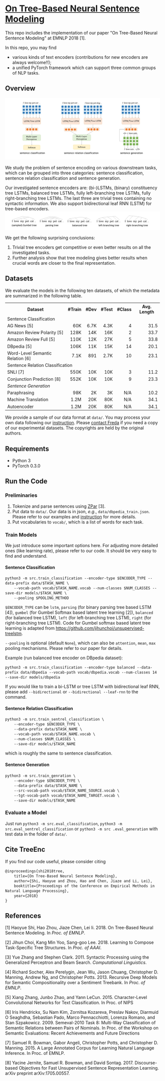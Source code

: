 # [On Tree-Based Neural Sentence Modeling](https://arxiv.org/pdf/1808.09644.pdf)

This repo includes the implementation of our paper "On Tree-Based Neural Sentence Modeling" at EMNLP 2018 [1].


In this repo, you may find 
* various kinds of text encoders (contributions for new encoders are always welcome!!);
* a unified PyTorch framework which can support three common groups of NLP tasks.


## Overview

![intro.jpg](misc/intro.jpg)

We study the problem of sentence encoding on various downstream tasks, which can be grouped into three categories: 
sentence classification, sentence relation classification and sentence generation. 

Our investigated sentence encoders are: (bi-)LSTMs, (binary) constituency tree LSTMs, balanced tree LSTMs, 
fully left-branching tree LSTMs, fully right-branching tree LSTMs. The last three are trivial trees containing no 
syntactic information. We also support bidirectional leaf RNN (LSTM) for tree-based encoders.
![trees.jpg](misc/trees.jpg) 

We get the following surprising conclusions:
1. Trivial tree encoders get competitive or even better results on all the investigated tasks. 
2. Further analysis show that tree modeling gives better results when crucial words are closer to the final 
representation.



## Datasets

We evaluate the models in the following ten datasets, of which the metadata are summarized in the following table. 

<table>
  <tr>
    <th>Dataset</th>
    <th>#Train</th>
    <th>#Dev</th>
    <th>#Test</th>
    <th>#Class</th>
    <th>Avg. Length</th>
  </tr>
  <tr>
    <td colspan="6">Sentence Classification</td>
  </tr>
  <tr>
    <td>AG News [5]</td>
    <td align="right">60K</td>
    <td align="right">6.7K</td>
    <td align="right">4.3K</td>
    <td align="right">4</td>
    <td align="right">31.5</td>
  </tr>
  <tr>
    <td>Amazon Review Polarity [5]</td>
    <td align="right">128K</td>
    <td align="right">14K</td>
    <td align="right">16K</td>
    <td align="right">2</td>
    <td align="right">33.7</td>
  </tr>
  <tr>
    <td>Amazon Review Full [5]</td>
    <td align="right">110K</td>
    <td align="right">12K</td>
    <td align="right">27K</td>
    <td align="right">5</td>
    <td align="right">33.8</td>
  </tr>
  <tr>
    <td>DBpedia [5]</td>
    <td align="right">106K</td>
    <td align="right">11K</td>
    <td align="right">15K</td>
    <td align="right">14</td>
    <td align="right">20.1</td>
  </tr>
  <tr>
    <td>Word-Level Semantic Relation [6]</td>
    <td align="right">7.1K</td>
    <td align="right">891</td>
    <td align="right">2.7K</td>
    <td align="right">10</td>
    <td align="right">23.1</td>
  </tr>
  <tr>
    <td colspan="6">Sentence Relation Classification</td>
  </tr>
  <tr>
    <td>SNLI [7]</td>
    <td align="right">550K</td>
    <td align="right">10K</td>
    <td align="right">10K</td>
    <td align="right">3</td>
    <td align="right">11.2</td>
  </tr>
  <tr>
    <td>Conjunction Prediction [8]</td>
    <td align="right">552K</td>
    <td align="right">10K</td>
    <td align="right">10K</td>
    <td align="right">9</td>
    <td align="right">23.3</td>
  </tr>
  <tr>
    <td colspan="6"><span style="font-style:italic">Sentence Generation</span></td>
  </tr>
  <tr>
    <td>Paraphrasing</td>
    <td align="right">98K</td>
    <td align="right">2K</td>
    <td align="right">3K</td>
    <td align="right">N/A</td>
    <td align="right">10.2</td>
  </tr>
  <tr>
    <td>Machine Translation</td>
    <td align="right">1.2M</td>
    <td align="right">20K</td>
    <td align="right">80K</td>
    <td align="right">N/A</td>
    <td align="right">34.1</td>
  </tr>
  <tr>
    <td>Autoencoder</td>
    <td align="right">1.2M</td>
    <td align="right">20K</td>
    <td align="right">80K</td>
    <td align="right">N/A</td>
    <td align="right">34.1</td>
  </tr>
</table>


We provide a sample of our data format at ``data/``.
You may process your own data following our [instruction](data/data-instruction.md).
Please [contact Freda](mailto:freda@ttic.edu) if you need a copy of our experimental datasets. The copyrights
are held by the original authors.  


## Requirements
* Python 3
* PyTorch 0.3.0

## Run the Code

### Preliminaries
1. Tokenize and parse sentences using [ZPar](https://www.sutd.edu.sg/cmsresource/faculty/yuezhang/zpar.html) [3].
2. Put data to ``data/``. Our data is in json, *e.g.*, ``data/dbpedia_train.json``. Please refer to our examples and 
[instruction](data/data-instruction.md) for more details.
3. Put vocabularies to ``vocab/``, which is a list of words for each task.

### Train Models

We just introduce some important options here. For adjusting more detailed ones (like learning rate), please refer to
 our code. It should be very easy to find and understand. 

#### Sentence Classification 
```
python3 -m src.train_classification --encoder-type $ENCODER_TYPE --data-prefix data/$TASK_NAME \
    --vocab-path vocab/$TASK_NAME.vocab --num-classes $NUM_CLASSES --save-dir models/$TASK_NAME \
    --pooling $POOLING_METHOD
```

``$ENCODER_TYPE`` can be ``lstm``, ``parsing`` (for binary parsing tree based LSTM [4]), ``gumbel`` (for Gumbel 
Softmax based latent tree learning [2]), ``balanced`` (for balanced tree LSTM), ``left`` (for left-branching tree 
LSTM), ``right`` (for right-branching tree LSTM). Code for Gumbel softmax based latent tree learning is adapted from 
https://github.com/jihunchoi/unsupervised-treelstm.  

``--pooling`` is optional (default ``None``), which can also be ``attention``, ``mean``, ``max`` pooling mechanisms. 
Please refer to our paper for details. 

Example (run balanced tree encoder on DBpedia dataset): 
```
python3 -m src.train_classification --encoder-type balanced --data-prefix data/dbpedia --vocab-path vocab/dbpedia.vocab --num-classes 14 --save-dir models/dbpedia
```

If you would like to train a bi-LSTM or tree LSTM with bidirectional leaf RNN, please add ``--bidirectional`` or 
``--bidirectional --leaf-rnn`` to the command. 

#### Sentence Relation Classification
```
python3 -m src.train_sentrel_classification \
    --encoder-type $ENCODER_TYPE \
    --data-prefix data/$TASK_NAME \
    --vocab-path vocab/$TASK_NAME.vocab \
    --num-classes $NUM_CLASSES \
    --save-dir models/$TASK_NAME 
```
which is roughly the same to sentence classification. 

#### Sentence Generation
```
python3 -m src.train_genration \
    --encoder-type $ENCODER_TYPE \
    --data-prefix data/$TASK_NAME \
    --src-vocab-path vocab/$TASK_NAME_SOURCE.vocab \
    --tgt-vocab-path vocab/$TASK_NAME_TARGET.vocab \
    --save-dir models/$TASK_NAME 
```

### Evaluate a Model
Just run ``python3 -m src.eval_classification``, ``python3 -m src.eval_sentrel_classification`` or ``python3 -m src
.eval_generation`` with test data in the folder of ``data/``.

## Cite TreeEnc
If you find our code useful, please consider citing
```
@inproceedings{shi2018tree,
    title={On Tree-Based Neural Sentence Modeling},
    author={Shi, Haoyue and Zhou, Hao and Chen, Jiaze and Li, Lei},
    booktitle={Proceedings of the Conference on Empirical Methods in Natural Language Processing},
    year={2018}
}
```

 


## References
[1] Haoyue Shi, Hao Zhou, Jiaze Chen, Lei li. 2018. On Tree-Based Neural Sentence Modeling. In *Proc. of EMNLP*.

[2] Jihun Choi, Kang Min Yoo, Sang-goo Lee. 2018. Learning to Compose Task-Specific Tree Structures. In *Proc. of AAAI*. 

[3] Yue Zhang and Stephen Clark. 2011. Syntactic Processing using the Generalized Perceptron and Beam Search. *Computational Linguistics*.

[4] Richard Socher, Alex Perelygin, Jean Wu, Jason Chuang, Christopher D. Manning, Andrew Ng, and Christopher Potts. 2013. Recursive Deep Models for Semantic Compositionality over a Sentiment Treebank. In *Proc. of EMNLP*.

[5] Xiang Zhang, Junbo Zhao, and Yann LeCun. 2015. Character-Level Convolutional Networks for Text Classification. In Proc. of NIPS

[6] Iris Hendrickx, Su Nam Kim, Zornitsa Kozareva, Preslav Nakov, Diarmuid O Seaghdha, Sebastian Pado, Marco Pennacchiotti, Lorenza Romano, and Stan Szpakowicz. 2009. Semeval-2010 Task 8: Multi-Way Classification of Semantic Relations between Pairs of Nominals. In Proc. of the Workshop on Semantic Evaluations: Recent Achievements and Future Directions

[7] Samuel R. Bowman, Gabor Angeli, Christopher Potts, and Christopher D. Manning. 2015. A Large Annotated Corpus for Learning Natural Language Inference. In Proc. of EMNLP.

[8] Yacine Jernite, Samuel R. Bowman, and David Sontag. 2017. Discourse-based Objectives for Fast Unsupervised Sentence Representation Learning. arXiv preprint arXiv:1705.00557.

